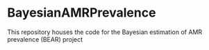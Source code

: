 # BayesianAMRPrevalence
This repository houses the code for the Bayesian estimation of AMR prevalence (BEAR) project
